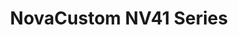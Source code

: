 ---
image: /attachment/site/novacustom-nv41-series.png
lang: en
layout: doc
permalink: /doc/certified-hardware/novacustom-nv41-series/
redirect_to: https://doc.qubes-os.org/en/latest/user/hardware/certified-hardware/novacustom-nv41-series.html
ref: 357
title: NovaCustom NV41 Series
---
